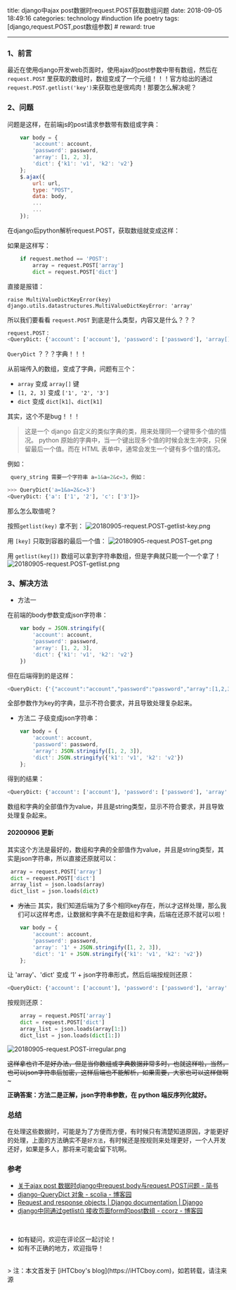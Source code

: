 title: django中ajax post数据时request.POST获取数组问题
date: 2018-09-05 18:49:16
categories: technology #induction life poetry
tags: [django,request.POST,post数组参数]  # <!--more-->
reward: true

---

### 1、前言
最近在使用django开发web页面时，使用ajax的post参数中带有数组，然后在 `request.POST` 里获取的数组时，数组变成了一个元组！！！官方给出的通过 `request.POST.getlist('key')`来获取也是很鸡肉！那要怎么解决呢？

<!--more-->

### 2、问题

问题是这样，在前端js的post请求参数带有数组或字典：
```js
    var body = {
        'account': account,
        'password': password,
        'array': [1, 2, 3],
        'dict': {'k1': 'v1', 'k2': 'v2'}
    };
    $.ajax({
        url: url,
        type: "POST",
        data: body,
        ...
        ...
    });
```

在django后python解析request.POST，获取数组就变成这样：

如果是这样写：

```python
    if request.method == 'POST':
        array = request.POST['array']
        dict = request.POST['dict']
```

直接是报错：

```
raise MultiValueDictKeyError(key)
django.utils.datastructures.MultiValueDictKeyError: 'array'
```

所以我们要看看 `request.POST` 到底是什么类型，内容又是什么？？？

```python
request.POST：
<QueryDict: {'account': ['account'], 'password': ['password'], 'array[]': ['1', '2', '3'], 'dict[k1]': ['v1'], 'dict[k2]': ['v2']}>
```

`QueryDict` ？？？字典！！！

从前端传入的数组，变成了字典，问题有三个：
- `array` 变成 `array[]` 键
- `[1, 2, 3]` 变成 `['1', '2', '3']`
- `dict` 变成 `dict[k1]`、`dict[k1]`

其实，这个不是bug！！！

> 这是一个 django 自定义的类似字典的类，用来处理同一个键带多个值的情况。 python 原始的字典中，当一个键出现多个值的时候会发生冲突，只保留最后一个值。而在 HTML 表单中，通常会发生一个键有多个值的情况。

例如：

```python
 query_string 需要一个字符串 a=1&a=2&c=3，例如：

>>> QueryDict('a=1&a=2&c=3')
<QueryDict: {'a': ['1', '2'], 'c': ['3']}>
```

那么怎么取值呢？

按照`getlist(key)` 拿不到：
![20180905-request.POST-getlist-key.png](https://github.com/iHTCboy/iGallery/raw/master/BlogImages/2018/09/20180905-request.POST-getlist-key.png)

用 `[key]` 只取到容器的最后一个值：
![20180905-request.POST-get.png](https://github.com/iHTCboy/iGallery/raw/master/BlogImages/2018/09/20180905-request.POST-get.png)

用 `getlist(key[])` 数组可以拿到字符串数组，但是字典就只能一个一个拿了！
![20180905-request.POST-getlist.png](https://github.com/iHTCboy/iGallery/raw/master/BlogImages/2018/09/20180905-request.POST-getlist.png)

### 3、解决方法

- 方法一

在前端的body参数变成json字符串：
```js
    var body = JSON.stringify({
        'account': account,
        'password': password,
        'array': [1, 2, 3],
        'dict': {'k1': 'v1', 'k2': 'v2'}
    })
```

但在后端得到的是这样：

```python
<QueryDict: {'{"account":"account","password":"password","array":[1,2,3],"dict":{"k1":"v1","k2":"v2"}}': ['']}>
```

全部参数作为key的字典，显示不符合要求，并且导致处理复杂起来。

- 方法二
子级变成json字符串：

```js
    var body = {
        'account': account,
        'password': password,
        'array': JSON.stringify([1, 2, 3]),
        'dict': JSON.stringify({'k1': 'v1', 'k2': 'v2'})
    };
```

得到的结果：

```python
<QueryDict: {'account': ['account'], 'password': ['password'], 'array': ['[1,2,3]'], 'dict': ['{"k1":"v1","k2":"v2"}']}>
```
数组和字典的全部值作为value，并且是string类型，显示不符合要求，并且导致处理复杂起来。

#### **20200906 更新**
其实这个方法是最好的，数组和字典的全部值作为value，并且是string类型，其实是json字符串，所以直接还原就可以：


```python
 array = request.POST['array']
 dict = request.POST['dict']
 array_list = json.loads(array)
 dict_list = json.loads(dict)
```


- ~~方法三~~
其实，我们知道后端为了多个相同key存在，所以才这样处理，那么我们可以这样考虑，让数据和字典不在是数组和字典，后端在还原不就可以啦！

```js
    var body = {
        'account': account,
        'password': password,
        'array': '1' + JSON.stringify([1, 2, 3]),
        'dict': '1' + JSON.stringify({'k1': 'v1', 'k2': 'v2'})
    };
```

让 'array'、'dict' 变成 ‘1’ + json字符串形式，然后后端按规则还原：

```python
<QueryDict: {'account': ['account'], 'password': ['password'], 'array': ['1[1,2,3]'], 'dict': ['1{"k1":"v1","k2":"v2"}']}>
```

按规则还原：
```python
    array = request.POST['array']
    dict = request.POST['dict']
    array_list = json.loads(array[1:])
    dict_list = json.loads(dict[1:])
```

![20180905-request.POST-irregular.png](https://github.com/iHTCboy/iGallery/raw/master/BlogImages/2018/09/20180905-request.POST-irregular.png)

~~这样拿也许不是好办法，但是当你数组或字典数据非常多时，也就这样啦，当然，也可以json字符串后加密，这样后端也不能解析，如果需要，大家也可以这样做啊~~~

**正确答案：方法二是正解，json字符串参数，在 python 端反序列化就好。**

### 总结
在处理这些数据时，可能是为了方便而方便，有时候只有清楚知道原因，才能更好的处理，上面的方法确实不是`好方法`，有时候还是按规则来处理更好，一个人开发还好，如果是多人，那将来可能会留下坑啊。


### 参考

- [关于ajax post 数据时django中request.body与request.POST问题 - 简书](https://www.jianshu.com/p/7af7e1e783ee)
- [django-QueryDict 对象 - scolia - 博客园](https://www.cnblogs.com/scolia/p/5634591.html)
- [Request and response objects | Django documentation | Django](https://docs.djangoproject.com/en/dev/ref/request-response/#django.http.QueryDict.getlist)
- [django中同通过getlist() 接收页面form的post数组 - ccorz - 博客园](https://www.cnblogs.com/ccorz/p/6346883.html)

<br>

- 如有疑问，欢迎在评论区一起讨论！
- 如有不正确的地方，欢迎指导！

<br>
> 注：本文首发于 [iHTCboy's blog](https://iHTCboy.com)，如若转载，请注来源
